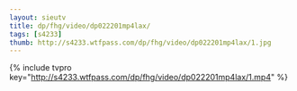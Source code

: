 ```yaml
--- 
layout: sieutv
title: dp/fhg/video/dp022201mp4lax/
tags: [s4233]
thumb: http://s4233.wtfpass.com/dp/fhg/video/dp022201mp4lax/1.jpg
---
```

{% include tvpro key="http://s4233.wtfpass.com/dp/fhg/video/dp022201mp4lax/1.mp4" %} 

